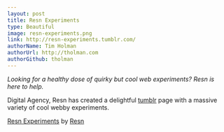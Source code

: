 ```yaml
---
layout: post
title: Resn Experiments
type: Beautiful
image: resn-experiments.png
link: http://resn-experiments.tumblr.com/
authorName: Tim Holman
authorUrl: http://tholman.com
authorGithub: tholman
---
```


_Looking for a healthy dose of quirky but cool web experiments? Resn is here to help._

Digital Agency, Resn has created a delightful [tumblr](http://resn-experiments.tumblr.com/) page with a massive variety of cool webby experiments. 

[Resn Experiments](http://resn-experiments.tumblr.com/) by [Resn](http://placeholder.resn.co.nz/)
